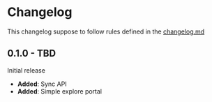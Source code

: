 # Changelog

This changelog suppose to follow rules defined in the [changelog.md](https://changelog.md)


## 0.1.0 - TBD

Initial release

- **Added**: Sync API
- **Added**: Simple explore portal
